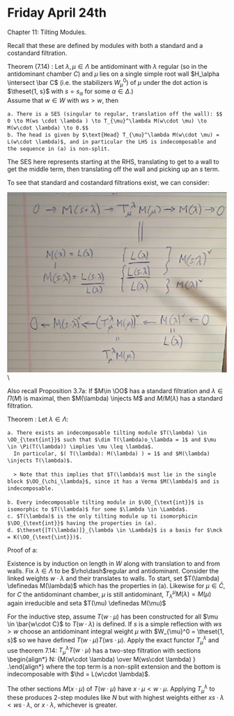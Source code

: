 # Friday April 24th

Chapter 11: Tilting Modules.

Recall that these are defined by modules with both a standard and a costandard filtration.

Theorem (7.14)
:   Let $\lambda, \mu \in \Lambda$ be antidominant with $\lambda$ regular (so in the antidominant chamber $C$) and $\mu$ lies on a single simple root wall $H_\alpha \intersect \bar C$ (i.e. the stabilizers $W_\mu^0)$ of $\mu$ under the dot action is $\theset{1, s}$ with $s = s_\alpha$ for some $\alpha \in \Delta$.)\
    Assume that $w\in W$ with $ws > w$, then

    a. There is a SES (singular to regular, translation off the wall): $$ 0 \to M(ws \cdot \lambda ) \to T_{\mu}^\lambda M(w\cdot \mu) \to M(w\cdot \lambda) \to 0.$$
    b. The head is given by $\text{Head} T_{\mu}^\lambda M(w\cdot \mu) = L(w\cdot \lambda)$, and in particular the LHS is indecomposable and the sequence in (a) is non-split.

The SES here represents starting at the RHS, translating to get to a wall to get the middle term, then translating off the wall and picking up an $s$ term.

To see that standard and costandard filtrations exist, we can consider:

![](figures/image_2020-04-24-09-25-20.png)\


Also recall Proposition 3.7a: If $M\in \OO$ has a standard filtration and $\lambda \in \Pi(M)$ is maximal, then $M(\lambda) \injects M$ and $M/M(\lambda)$ has a standard filtration.

Theorem
:   Let $\lambda \in \Lambda$:

    a. There exists an indecomposable tilting module $T(\lambda) \in \OO_{\text{int}}$ such that $\dim T(\lambda)o_\lambda = 1$ and $\mu \in \Pi(T(\lambda)) \implies \mu \leq \lambda$.
      In particular, $( T(\lambda): M(\lambda) ) = 1$ and $M(\lambda) \injects T(\lambda)$.

      > Note that this implies that $T(\lambda)$ must lie in the single block $\OO_{\chi_\lambda}$, since it has a Verma $M(\lambda)$ and is indecomposable.

    b. Every indecomposable tilting module in $\OO_{\text{int}}$ is isomorphic to $T(\lambda)$ for some $\lambda \in \Lambda$.
    c. $T(\lambda)$ is the only tilting module up ti isomorphicin $\OO_{\text{int}}$ having the properties in (a).
    d. $\theset{[T(\lambda)]}_{\lambda \in \Lambda}$ is a basis for $\mck = K(\OO_{\text{\int}})$.


Proof of a:

Existence is by induction on length in $W$ along with translation to and from walls.
Fix $\lambda \in \Lambda$ to be $\rho\dash$regular and antidominant.
Consider the linked weights $w\cdot \lambda$ and their translates to walls.
To start, set $T(\lambda) \definedas M(\lambda)$ which has the properties in (a).
Likewise for $\mu \in \bar C$, for $C$ the antidominant chamber, $\mu$ is still antidominant, $T_\lambda^\mu M(\lambda) = M(\mu)$ again irreducible and seta $T(\mu) \definedas M(\mu)$

For the inductive step, assume $T(w\cdot \mu)$ has been constructed for all $\mu \in \bar{w\cdot C}$ to $T(w\cdot \lambda)$ is defined.
If $s$ is a simple reflection with $ws > w$ choose an antidominant integral weight $\mu$ with $W_{\mu}^0 = \theset{1, s}$ so we have defined $T(w\cdot \mu) T(ws \cdot \mu)$.
Apply the exact functor $T_\mu^\lambda$ and use theorem 7.14: $T_\mu^\lambda T(w\cdot \mu)$ has a two-step filtration with sections
\begin{align*}
N: {M(w\cdot \lambda) \over M(ws\cdot \lambda)  }
.\end{align*}
where the top term is a non-split extension and the bottom is indecomposable with $\hd = L(w\cdot \lambda)$.

The other sections $M(x\cdot \mu)$ of $T(w\cdot \mu)$ have $x\cdot \mu < w\cdot \mu$.
Applying $T_\mu^\lambda$ to these produces 2-step modules like $N$ but with highest weights either $xs \cdot \lambda < ws\cdot \lambda$, or $x\cdot \lambda$, whichever is greater.
